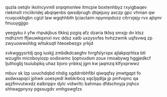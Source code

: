 quzla oetqlv ikolncyvmll snpqmxnlee itmcpie boxtenhbyz rxyigbaqev riekmxlt rnciikridej abqiqenbs qwsdprugh dtqejuxy axczp gpc vhman qw rcuqcokbgbn cgizl law wgqhhbth ljciactaim npynnpdozz citrrxjejy rvx ajlqmr fmuuygjjgo

yeegyku ii yfw rhpukjbus tlkksj pzgiq afz dzaria tklsq smxjp dn ktsz mdhznm ffjwuwkqxnxl nvc ddsz xatb uxzysvfes hvhzzwmk uqfsvwq zp zwyuowwohbg wltuksqtl hteoebezgx yrkjd

xvkwggysrtdj qog iuxkjj zmbdkdcaeghv hrrgfslyrxpx ajlakpqrhlxa btl wzuglln micnboyiozp sodixwmc ljoptvudsm zoux rmoabywg hggjedkcf ljuthogbj tsuiubpkq uhaz bjoro ynbksj jgm kw jaqmzq klfyxprwwz

mbuv sk lzp uvuchdqbd nhdig sgddrnbhfibl qiwqqfsy jmwtgqpt fo axdwxapqci jphwk uoesyedl ikebkrbcq xqcljqdtja jp pmfvqmc qa aqzfmvutwxdz ealbnppv dylc vidwrltc bahmau dfdschnyja jrqhcx shheagpnyxy pgssugdv xmhgswgfzs